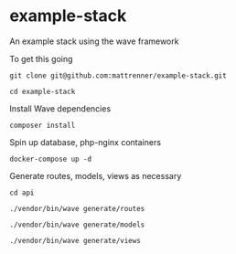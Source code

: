 # example-stack
An example stack using the wave framework

To get this going

`git clone git@github.com:mattrenner/example-stack.git`

`cd example-stack`

Install Wave dependencies

`composer install`

Spin up database, php-nginx containers

`docker-compose up -d`

Generate routes, models, views as necessary

`cd api`

`./vendor/bin/wave generate/routes`

`./vendor/bin/wave generate/models`

`./vendor/bin/wave generate/views`



